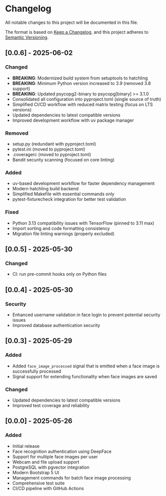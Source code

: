 # Changelog

All notable changes to this project will be documented in this file.

The format is based on [Keep a Changelog](https://keepachangelog.com/en/1.0.0/),
and this project adheres to [Semantic Versioning](https://semver.org/spec/v2.0.0.html).

## [0.0.6] - 2025-06-02

### Changed
- **BREAKING**: Modernized build system from setuptools to hatchling
- **BREAKING**: Minimum Python version increased to 3.9 (removed 3.8 support)
- **BREAKING**: Updated psycopg2-binary to psycopg[binary] >= 3.1.0
- Consolidated all configuration into pyproject.toml (single source of truth)
- Simplified CI/CD workflow with reduced matrix testing (focus on LTS versions)
- Updated dependencies to latest compatible versions
- Improved development workflow with uv package manager

### Removed
- setup.py (redundant with pyproject.toml)
- pytest.ini (moved to pyproject.toml)
- .coveragerc (moved to pyproject.toml)
- Bandit security scanning (focused on core linting)

### Added
- uv-based development workflow for faster dependency management
- Modern hatchling build backend
- Simplified Makefile with essential commands only
- pytest-fixturecheck integration for better test validation

### Fixed
- Python 3.13 compatibility issues with TensorFlow (pinned to 3.11 max)
- Import sorting and code formatting consistency
- Migration file linting warnings (properly excluded)

## [0.0.5] - 2025-05-30

### Changed
- CI: run pre-commit hooks only on Python files

## [0.0.4] - 2025-05-30

### Security
- Enhanced username validation in face login to prevent potential security issues
- Improved database authentication security

## [0.0.3] - 2025-05-29

### Added
- Added `face_image_processed` signal that is emitted when a face image is successfully processed
- Signal support for extending functionality when face images are saved

### Changed
- Updated dependencies to latest compatible versions
- Improved test coverage and reliability

## [0.0.0] - 2025-05-26

### Added
- Initial release
- Face recognition authentication using DeepFace
- Support for multiple face images per user
- Webcam and file upload support
- PostgreSQL with pgvector integration
- Modern Bootstrap 5 UI
- Management commands for batch face image processing
- Comprehensive test suite
- CI/CD pipeline with GitHub Actions
